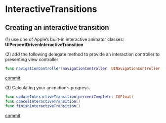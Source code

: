 # InteractiveTransitions

## Creating an interactive transition

(1) use one of Apple’s built-in interactive animator classes: **UIPercentDrivenInteractiveTransition**

(2) add the following delegate method to provide an interaction controller to presenting view controller

```swift
func navigationController(navigationController: UINavigationController, interactionControllerForAnimationController animationController: UIViewControllerAnimatedTransitioning) -> UIViewControllerInteractiveTransitioning?
```

[commit](https://github.com/htaiwan/InteractiveTransitions/commit/6fd4b862ae3fb7136214943ca8136981eb280adb)

(3) Calculating your animation’s progress.

```swift
func updateInteractiveTransition(percentComplete: CGFloat)
func cancelInteractiveTransition()
func finishInteractiveTransition()
```

[commit](https://github.com/htaiwan/InteractiveTransitions/commit/683b4d47ba7dbefd7a95f33c97d8ecd1766dbefc)

